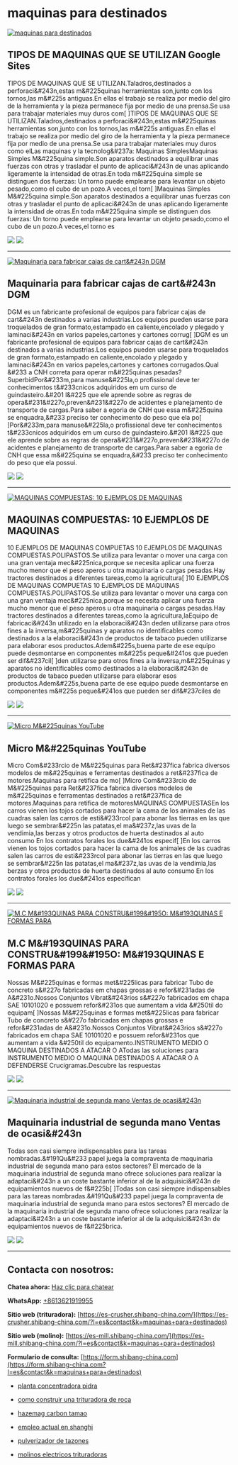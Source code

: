 # maquinas para destinados

<a href="https://swt.shibang-china.com/?l=es&img&k=maquinas+para+destinados" target="_blank">![maquinas para destinados](http://static.shibang-china.com/all-800x300/493.jpg)</a>

## TIPOS DE MAQUINAS QUE SE UTILIZAN Google Sites
TIPOS DE MAQUINAS QUE SE UTILIZAN.Taladros,destinados a perforaci&#243n,estas m&#225quinas herramientas son,junto con los tornos,las m&#225s antiguas.En ellas el trabajo se realiza por medio del giro de la herramienta y la pieza permanece fija por medio de una prensa.Se usa para trabajar materiales muy duros com[ ]TIPOS DE MAQUINAS QUE SE UTILIZAN.Taladros,destinados a perforaci&#243n,estas m&#225quinas herramientas son,junto con los tornos,las m&#225s antiguas.En ellas el trabajo se realiza por medio del giro de la herramienta y la pieza permanece fija por medio de una prensa.Se usa para trabajar materiales muy duros como elLas maquinas y la tecnolog&#237a: Maquinas SimplesMaquinas Simples M&#225quina simple.Son aparatos destinados a equilibrar unas fuerzas con otras y trasladar el punto de aplicaci&#243n de unas aplicando ligeramente la intensidad de otras.En toda m&#225quina simple se distinguen dos fuerzas: Un torno puede emplearse para levantar un objeto pesado,como el cubo de un pozo.A veces,el torn[ ]Maquinas Simples M&#225quina simple.Son aparatos destinados a equilibrar unas fuerzas con otras y trasladar el punto de aplicaci&#243n de unas aplicando ligeramente la intensidad de otras.En toda m&#225quina simple se distinguen dos fuerzas: Un torno puede emplearse para levantar un objeto pesado,como el cubo de un pozo.A veces,el torno es


<a href="https://whatsapp.shibangsoft.com/WhatsApp.php" target="_blank" title="WhatsApp">![](http://static.shibang-china.com/icon/whatsapp.png)</a> <a href="https://swt.shibang-china.com/?l=es&icon&k=maquinas+para+destinados" target="_blank">![](http://static.shibang-china.com/icon/chat-es.png)</a>

---

<a href="https://swt.shibang-china.com/?l=es&img&k=maquinas+para+destinados" target="_blank">![Maquinaria para fabricar cajas de cart&#243n DGM](http://static.shibang-china.com/all-800x300/144.jpg)</a>

## Maquinaria para fabricar cajas de cart&#243n DGM
DGM es un fabricante profesional de equipos para fabricar cajas de cart&#243n destinados a varias industrias.Los equipos pueden usarse para troquelados de gran formato,estampado en caliente,encolado y plegado y laminaci&#243n en varios papeles,cartones y cartones corrug[ ]DGM es un fabricante profesional de equipos para fabricar cajas de cart&#243n destinados a varias industrias.Los equipos pueden usarse para troquelados de gran formato,estampado en caliente,encolado y plegado y laminaci&#243n en varios papeles,cartones y cartones corrugados.Qual &#233 a CNH correta para operar m&#225quinas pesadas? SuperbidPor&#233m,para manuse&#225la,o profissional deve ter conhecimentos t&#233cnicos adquiridos em um curso de guindasteiro.&#201 l&#225 que ele aprende sobre as regras de opera&#231&#227o,preven&#231&#227o de acidentes e planejamento de transporte de cargas.Para saber a egoria de CNH que essa m&#225quina se enquadra,&#233 preciso ter conhecimento do peso que ela po[ ]Por&#233m,para manuse&#225la,o profissional deve ter conhecimentos t&#233cnicos adquiridos em um curso de guindasteiro.&#201 l&#225 que ele aprende sobre as regras de opera&#231&#227o,preven&#231&#227o de acidentes e planejamento de transporte de cargas.Para saber a egoria de CNH que essa m&#225quina se enquadra,&#233 preciso ter conhecimento do peso que ela possui.


<a href="https://whatsapp.shibangsoft.com/WhatsApp.php" target="_blank" title="WhatsApp">![](http://static.shibang-china.com/icon/whatsapp.png)</a> <a href="https://swt.shibang-china.com/?l=es&icon&k=maquinas+para+destinados" target="_blank">![](http://static.shibang-china.com/icon/chat-es.png)</a>

---

<a href="https://swt.shibang-china.com/?l=es&img&k=maquinas+para+destinados" target="_blank">![MAQUINAS COMPUESTAS: 10 EJEMPLOS DE MAQUINAS](http://static.shibang-china.com/all-800x300/782.jpg)</a>

## MAQUINAS COMPUESTAS: 10 EJEMPLOS DE MAQUINAS
10 EJEMPLOS DE MAQUINAS COMPUETAS 10 EJEMPLOS DE MAQUINAS COMPUESTAS.POLIPASTOS.Se utiliza para levantar o mover una carga con una gran ventaja mec&#225nica,porque se necesita aplicar una fuerza mucho menor que el peso aperos u otra maquinaria o cargas pesadas.Hay tractores destinados a diferentes tareas,como la agricultura[ ]10 EJEMPLOS DE MAQUINAS COMPUETAS 10 EJEMPLOS DE MAQUINAS COMPUESTAS.POLIPASTOS.Se utiliza para levantar o mover una carga con una gran ventaja mec&#225nica,porque se necesita aplicar una fuerza mucho menor que el peso aperos u otra maquinaria o cargas pesadas.Hay tractores destinados a diferentes tareas,como la agricultura,laEquipo de fabricaci&#243n utilizado en la elaboraci&#243n deden utilizarse para otros fines a la inversa,m&#225quinas y aparatos no identificables como destinados a la elaboraci&#243n de productos de tabaco pueden utilizarse para elaborar esos productos.Adem&#225s,buena parte de ese equipo puede desmontarse en componentes m&#225s peque&#241os que pueden ser dif&#237cil[ ]den utilizarse para otros fines a la inversa,m&#225quinas y aparatos no identificables como destinados a la elaboraci&#243n de productos de tabaco pueden utilizarse para elaborar esos productos.Adem&#225s,buena parte de ese equipo puede desmontarse en componentes m&#225s peque&#241os que pueden ser dif&#237ciles de


<a href="https://whatsapp.shibangsoft.com/WhatsApp.php" target="_blank" title="WhatsApp">![](http://static.shibang-china.com/icon/whatsapp.png)</a> <a href="https://swt.shibang-china.com/?l=es&icon&k=maquinas+para+destinados" target="_blank">![](http://static.shibang-china.com/icon/chat-es.png)</a>

---

<a href="https://swt.shibang-china.com/?l=es&img&k=maquinas+para+destinados" target="_blank">![Micro M&#225quinas YouTube](http://static.shibang-china.com/all-800x300/1461.jpg)</a>

## Micro M&#225quinas YouTube
Micro Com&#233rcio de M&#225quinas para Ret&#237fica fabrica diversos modelos de m&#225quinas e ferramentas destinados a ret&#237fica de motores.Maquinas para retifica de mo[ ]Micro Com&#233rcio de M&#225quinas para Ret&#237fica fabrica diversos modelos de m&#225quinas e ferramentas destinados a ret&#237fica de motores.Maquinas para retifica de motoresMAQUINAS COMPUESTASEn los carros vienen los tojos cortados para hacer la cama de los animales de las cuadras salen las carros de esti&#233rcol para abonar las tierras en las que luego se sembrar&#225n las patatas,el ma&#237z,las uvas de la vendimia,las berzas y otros productos de huerta destinados al auto consumo En los contratos forales los due&#241os especif[ ]En los carros vienen los tojos cortados para hacer la cama de los animales de las cuadras salen las carros de esti&#233rcol para abonar las tierras en las que luego se sembrar&#225n las patatas,el ma&#237z,las uvas de la vendimia,las berzas y otros productos de huerta destinados al auto consumo En los contratos forales los due&#241os especifican


<a href="https://whatsapp.shibangsoft.com/WhatsApp.php" target="_blank" title="WhatsApp">![](http://static.shibang-china.com/icon/whatsapp.png)</a> <a href="https://swt.shibang-china.com/?l=es&icon&k=maquinas+para+destinados" target="_blank">![](http://static.shibang-china.com/icon/chat-es.png)</a>

---

<a href="https://swt.shibang-china.com/?l=es&img&k=maquinas+para+destinados" target="_blank">![M.C M&#193QUINAS PARA CONSTRU&#199&#195O: M&#193QUINAS E FORMAS PARA](http://static.shibang-china.com/all-800x300/953.jpg)</a>

## M.C M&#193QUINAS PARA CONSTRU&#199&#195O: M&#193QUINAS E FORMAS PARA
Nossas M&#225quinas e formas met&#225licas para fabricar Tubo de concreto s&#227o fabricadas em chapas grossas e refor&#231adas de A&#231o.Nossos Conjuntos Vibrat&#243rios s&#227o fabricados em chapa SAE 10101020 e possuem refor&#231os que aumentam a vida &#250til do equipam[ ]Nossas M&#225quinas e formas met&#225licas para fabricar Tubo de concreto s&#227o fabricadas em chapas grossas e refor&#231adas de A&#231o.Nossos Conjuntos Vibrat&#243rios s&#227o fabricados em chapa SAE 10101020 e possuem refor&#231os que aumentam a vida &#250til do equipamento.INSTRUMENTO MEDIO O MAQUINA DESTINADOS A ATACAR O ATodas las soluciones para INSTRUMENTO MEDIO O MAQUINA DESTINADOS A ATACAR O A DEFENDERSE Crucigramas.Descubre las respuestas


<a href="https://whatsapp.shibangsoft.com/WhatsApp.php" target="_blank" title="WhatsApp">![](http://static.shibang-china.com/icon/whatsapp.png)</a> <a href="https://swt.shibang-china.com/?l=es&icon&k=maquinas+para+destinados" target="_blank">![](http://static.shibang-china.com/icon/chat-es.png)</a>

---

<a href="https://swt.shibang-china.com/?l=es&img&k=maquinas+para+destinados" target="_blank">![Maquinaria industrial de segunda mano Ventas de ocasi&#243n](http://static.shibang-china.com/all-800x300/1186.jpg)</a>

## Maquinaria industrial de segunda mano Ventas de ocasi&#243n
Todas son casi siempre indispensables para las tareas nombradas.&#191Qu&#233 papel juega la compraventa de maquinaria industrial de segunda mano para estos sectores? El mercado de la maquinaria industrial de segunda mano ofrece soluciones para realizar la adaptaci&#243n a un coste bastante inferior al de la adquisici&#243n de equipamientos nuevos de f&#225b[ ]Todas son casi siempre indispensables para las tareas nombradas.&#191Qu&#233 papel juega la compraventa de maquinaria industrial de segunda mano para estos sectores? El mercado de la maquinaria industrial de segunda mano ofrece soluciones para realizar la adaptaci&#243n a un coste bastante inferior al de la adquisici&#243n de equipamientos nuevos de f&#225brica.

<a href="https://whatsapp.shibangsoft.com/WhatsApp.php" target="_blank" title="WhatsApp">![](http://static.shibang-china.com/icon/whatsapp.png)</a> <a href="https://swt.shibang-china.com/?l=es&icon&k=maquinas+para+destinados" target="_blank">![](http://static.shibang-china.com/icon/chat-es.png)</a>

---
## Contacta con nosotros:

**Chatea ahora:** [Haz clic para chatear](https://swt.shibang-china.com?l=es&contact&k=maquinas+para+destinados)

**WhatsApp:**  [+8613621919955](https://whatsapp.shibangsoft.com/WhatsApp.php)

**Sitio web (trituradora):** [https://es-crusher.shibang-china.com/](https://es-crusher.shibang-china.com/?l=es&contact&k=maquinas+para+destinados)

**Sitio web (molino):** [https://es-mill.shibang-china.com/](https://es-mill.shibang-china.com/?l=es&contact&k=maquinas+para+destinados)

**Formulario de consulta:** [https://form.shibang-china.com](https://form.shibang-china.com?l=es&contact&k=maquinas+para+destinados)

* [planta concentradora pidra](../69/planta%20concentradora%20pidra.md)

* [como construir una trituradora de roca](../73/como%20construir%20una%20trituradora%20de%20roca.md)

* [hazemag carbon tamao](../74/hazemag%20carbon%20tamao.md)

* [empleo actual en shanghi](../66/empleo%20actual%20en%20shanghi.md)

* [pulverizador de tazones](../67/pulverizador%20de%20tazones.md)

* [molinos electricos trituradoras](../69/molinos%20electricos%20trituradoras.md)